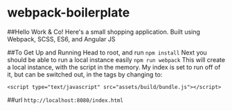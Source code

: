 # webpack-boilerplate

##Hello Work & Co!
Here's a small shopping application.
Built using Webpack, SCSS, ES6, and Angular JS

##To Get Up and Running
Head to root, and run 
`npm install`
Next you should be able to run a local instance easily 
`npm run webpack`
This will create a local instance, with the script in the memory. My index is set to run off of it, but can be switched out, in the tags by changing to:
```
<script type="text/javascript" src="assets/build/bundle.js"></script>
```
##url
`http://localhost:8080/index.html`

